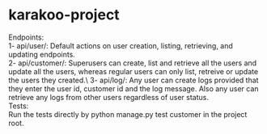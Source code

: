 # karakoo-project

Endpoints:
\
1- api/user/: Default actions on user creation, listing, retrieving, and updating endpoints.\
2- api/customer/: Superusers can create, list and retrieve all the users and update all the users, whereas regular users can only list, retreive or update the users they created.\ 
3- api/log/: Any user can create logs provided that they enter the user id, customer id and the log message. Also any user can retrieve any logs from other users regardless of user status.\
Tests:\
Run the tests directly by python manage.py test customer in the project root.

